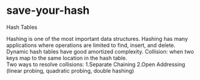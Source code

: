 # save-your-hash
Hash Tables

Hashing is one of the most important data structures.
Hashing has many applications where operations are limited to find, insert, and delete.
Dynamic hash tables have good amortized complexity.
Collision: when two keys map to the same location in the hash table.  
Two ways to resolve collisions:
1.Separate Chaining
2.Open Addressing (linear probing, quadratic probing, double hashing)
